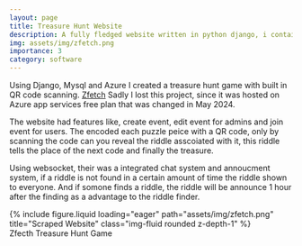 ```yaml
---
layout: page
title: Treasure Hunt Website
description: A fully fledged website written in python django, i containes a QR code system to operate a treasure hunt game. Hosted on Azure
img: assets/img/zfetch.png
importance: 3
category: software
---
```


Using Django, Mysql and Azure I created a treasure hunt game with built in QR code scanning. <a href='redirect: https://treasure-hunt-irl.azurewebsites.net/'>Zfetch</a> Sadly I lost this project, since it was hosted on Azure app services free plan that was changed in May 2024.

The website had features like, create event, edit event for admins and join event for users. The encoded each puzzle peice with a QR code, only by scanning the code can you reveal the riddle asscoiated with it, this riddle tells the place of the next code and finally the treasure.

Using websocket, their was a integrated chat system and annoucment system, if a riddle is not found in a certain amount of time the riddle shown to everyone. And if somone finds a riddle, the riddle will be announce 1 hour after the finding as a advantage to the riddle finder.

<div class="row">
    <div class="col-sm mt-3 mt-md-0">
        {% include figure.liquid loading="eager" path="assets/img/zfetch.png" title="Scraped Website" class="img-fluid rounded z-depth-1" %}
    </div>
</div>
<div class="caption">
    Zfecth Treasure Hunt Game
</div>
